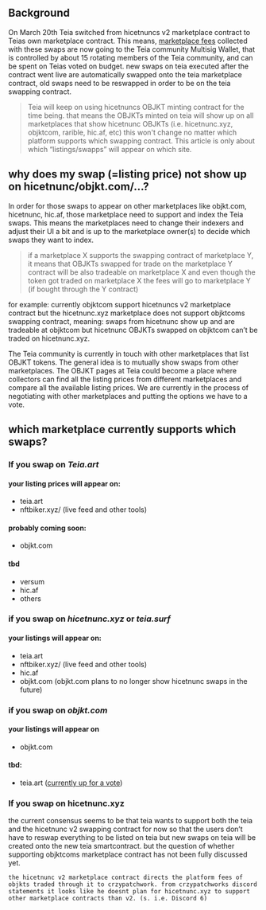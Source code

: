 ## Background

On March 20th Teia switched from hicetnuncs v2 marketplace contract to Teias own marketplace contract.
This means, [marketplace fees](https://github.com/teia-community/teia-docs/wiki/Marketplace-Fees) collected with these swaps are now going to the Teia community Multisig Wallet, that is controlled by about 15 rotating members of the Teia community, and can be spent on Teias voted on budget. new swaps on teia executed after the contract went live are automatically swapped onto the teia marketplace contract, old swaps need to be reswapped in order to be on the teia swapping contract.

>Teia will keep on using hicetnuncs OBJKT minting contract for the time being. that means the OBJKTs minted on teia will show up on all marketplaces that show hicetnunc OBJKTs (i.e. hicetnunc.xyz, objktcom, rarible, hic.af, etc) this won't change no matter which platform supports which swapping contract. This article is only about which “listings/swapps” will appear on which site.

## why does my swap (=listing price) not show up on hicetnunc/objkt.com/...?

In order for those swaps to appear on other marketplaces like objkt.com, hicetnunc, hic.af, those marketplace need to support and index the Teia  swaps. This means the marketplaces need to change their indexers and adjust their UI a bit and is up to the marketplace owner(s) to decide which swaps they want to index.

>if a marketplace X supports the swapping contract of marketplace Y, it means that OBJKTs swapped for trade on the marketplace Y contract will be also tradeable on marketplace X and even though the token got traded on marketplace X the fees will go to marketplace Y (if bought through the Y contract)

for example: currently objktcom support hicetnuncs v2 marketplace contract but the hicetnunc.xyz marketplace does not support objktcoms swapping contract, meaning: swaps from hicetnunc show up and are tradeable at objktcom but hicetnunc OBJKTs swapped on objktcom can’t be traded on hicetnunc.xyz.

The Teia community is currently in touch with other marketplaces that list OBJKT tokens. The general idea is to mutually show swaps from other marketplaces. The OBJKT pages at Teia could become a place where collectors can find all the listing prices from different marketplaces and compare all the available listing prices. We are currently in the process of negotiating with other marketplaces and putting the options we have to a vote.

## which marketplace currently supports which swaps?

### If you swap on *Teia.art* 

#### your listing prices will appear on:
- teia.art
- nftbiker.xyz/ (live feed and other tools)

#### probably coming soon: 
- objkt.com

#### tbd
- versum
- hic.af
- others

### if you swap on *hicetnunc.xyz* or *teia.surf* 

#### your listings will appear on:
- teia.art
- nftbiker.xyz/ (live feed and other tools)
- hic.af
- objkt.com (objkt.com plans to no longer show hicetnunc swaps in the future)

### if you swap on *objkt.com* 

#### your listings will appear on
- objkt.com

#### tbd:
- teia.art ([currently up for a vote](https://vote.hencommunity.quest/vote/QmPDYWmGdxae8gUxqiPa4rkuQCc8P6sggLvUi5HQrrCzug))



### If you swap on hicetnunc.xyz

the current consensus seems to be that teia wants to support both the teia and the hicetnunc v2 swapping contract for now so that the users don’t have to reswap everything to be listed on teia but new swaps on teia will be created onto the new teia smartcontract. but the question of whether supporting objktcoms marketplace contract has not been fully discussed yet.

    the hicetnunc v2 marketplace contract directs the platform fees of objkts traded through it to crzypatchwork. from crzypatchworks discord statements it looks like he doesnt plan for hicetnunc.xyz to support other marketplace contracts than v2. (s. i.e. Discord 6)
